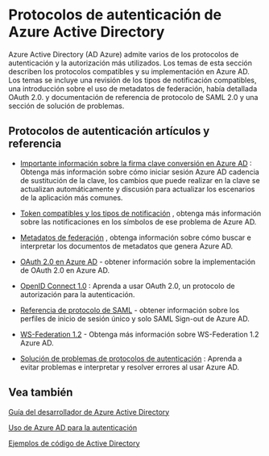 <properties
   pageTitle="Protocolos de autenticación de Azure Active Directory | Microsoft Azure"
   description="Información general sobre los protocolos de autenticación compatibles con Azure Active Directory (AD)"
   documentationCenter="dev-center-name"
   authors="bryanla"
   services="active-directory"
   manager="mbaldwin"
   editor=""/>

<tags
   ms.service="active-directory"
   ms.devlang="na"
   ms.topic="article"
   ms.tgt_pltfrm="na"
   ms.workload="identity"
   ms.date="09/16/2016"
   ms.author="mbaldwin"/>

# <a name="azure-active-directory-authentication-protocols"></a>Protocolos de autenticación de Azure Active Directory

Azure Active Directory (AD Azure) admite varios de los protocolos de autenticación y la autorización más utilizados. Los temas de esta sección describen los protocolos compatibles y su implementación en Azure AD. Los temas se incluye una revisión de los tipos de notificación compatibles, una introducción sobre el uso de metadatos de federación, había detallada OAuth 2.0. y documentación de referencia de protocolo de SAML 2.0 y una sección de solución de problemas.

## <a name="authentication-protocols-articles-and-reference"></a>Protocolos de autenticación artículos y referencia

- [Importante información sobre la firma clave conversión en Azure AD](active-directory-signing-key-rollover.md) : Obtenga más información sobre cómo iniciar sesión Azure AD cadencia de sustitución de la clave, los cambios que puede realizar en la clave se actualizan automáticamente y discusión para actualizar los escenarios de la aplicación más comunes.


- [Token compatibles y los tipos de notificación](active-directory-token-and-claims.md) , obtenga más información sobre las notificaciones en los símbolos de ese problema de Azure AD.


- [Metadatos de federación](https://msdn.microsoft.com/library/azure/dn195592.aspx) , obtenga información sobre cómo buscar e interpretar los documentos de metadatos que genera Azure AD.


- [OAuth 2.0 en Azure AD](https://msdn.microsoft.com/library/azure/dn645545.aspx) - obtener información sobre la implementación de OAuth 2.0 en Azure AD.


- [OpenID Connect 1.0](https://msdn.microsoft.com/library/azure/dn645541.aspx) : Aprenda a usar OAuth 2.0, un protocolo de autorización para la autenticación.


- [Referencia de protocolo de SAML](https://msdn.microsoft.com/library/azure/dn195591.aspx) - obtener información sobre los perfiles de inicio de sesión único y solo SAML Sign-out de Azure AD.


- [WS-Federation 1.2](https://msdn.microsoft.com/library/azure/dn903702.aspx) - Obtenga más información sobre WS-Federation 1.2 Azure AD.


- [Solución de problemas de protocolos de autenticación](https://msdn.microsoft.com/library/azure/dn195584.aspx) : Aprenda a evitar problemas e interpretar y resolver errores al usar Azure AD.



## <a name="see-also"></a>Vea también

[Guía del desarrollador de Azure Active Directory](active-directory-developers-guide.md)

[Uso de Azure AD para la autenticación](../app-service-web/web-sites-authentication-authorization.md)

[Ejemplos de código de Active Directory](active-directory-code-samples.md)
